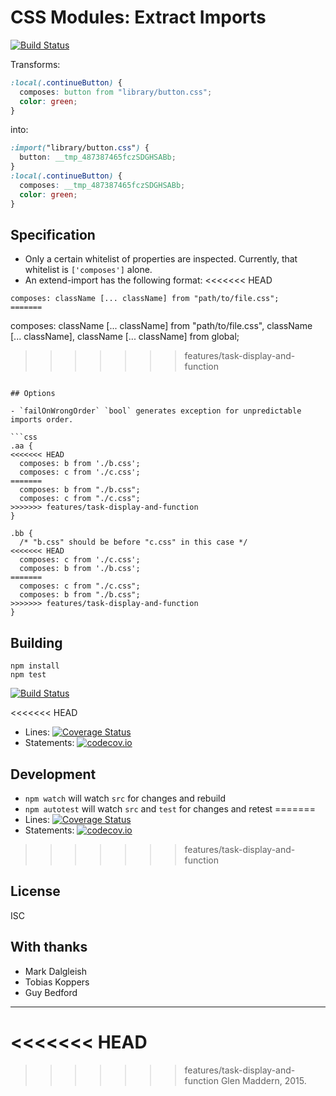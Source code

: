 # CSS Modules: Extract Imports

[![Build Status](https://travis-ci.org/css-modules/postcss-modules-extract-imports.svg?branch=master)](https://travis-ci.org/css-modules/postcss-modules-extract-imports)

Transforms:

```css
:local(.continueButton) {
  composes: button from "library/button.css";
  color: green;
}
```

into:

```css
:import("library/button.css") {
  button: __tmp_487387465fczSDGHSABb;
}
:local(.continueButton) {
  composes: __tmp_487387465fczSDGHSABb;
  color: green;
}
```

## Specification

- Only a certain whitelist of properties are inspected. Currently, that whitelist is `['composes']` alone.
- An extend-import has the following format:
<<<<<<< HEAD
```
composes: className [... className] from "path/to/file.css";
=======

```
composes: className [... className] from "path/to/file.css",  className [... className], className [... className] from global;
>>>>>>> features/task-display-and-function
```

## Options

- `failOnWrongOrder` `bool` generates exception for unpredictable imports order.

```css
.aa {
<<<<<<< HEAD
  composes: b from './b.css';
  composes: c from './c.css';
=======
  composes: b from "./b.css";
  composes: c from "./c.css";
>>>>>>> features/task-display-and-function
}

.bb {
  /* "b.css" should be before "c.css" in this case */
<<<<<<< HEAD
  composes: c from './c.css';
  composes: b from './b.css';
=======
  composes: c from "./c.css";
  composes: b from "./b.css";
>>>>>>> features/task-display-and-function
}
```

## Building

```
npm install
npm test
```

[![Build Status](https://travis-ci.org/css-modules/postcss-modules-extract-imports.svg?branch=master)](https://travis-ci.org/css-modules/postcss-modules-extract-imports)

<<<<<<< HEAD
* Lines: [![Coverage Status](https://coveralls.io/repos/css-modules/postcss-modules-extract-imports/badge.svg?branch=master)](https://coveralls.io/r/css-modules/postcss-modules-extract-imports?branch=master)
* Statements: [![codecov.io](http://codecov.io/github/css-modules/postcss-modules-extract-imports/coverage.svg?branch=master)](http://codecov.io/github/css-modules/postcss-modules-extract-imports?branch=master)

## Development

- `npm watch` will watch `src` for changes and rebuild
- `npm autotest` will watch `src` and `test` for changes and retest
=======
- Lines: [![Coverage Status](https://coveralls.io/repos/css-modules/postcss-modules-extract-imports/badge.svg?branch=master)](https://coveralls.io/r/css-modules/postcss-modules-extract-imports?branch=master)
- Statements: [![codecov.io](http://codecov.io/github/css-modules/postcss-modules-extract-imports/coverage.svg?branch=master)](http://codecov.io/github/css-modules/postcss-modules-extract-imports?branch=master)
>>>>>>> features/task-display-and-function

## License

ISC

## With thanks

- Mark Dalgleish
- Tobias Koppers
- Guy Bedford

---
<<<<<<< HEAD
=======

>>>>>>> features/task-display-and-function
Glen Maddern, 2015.

